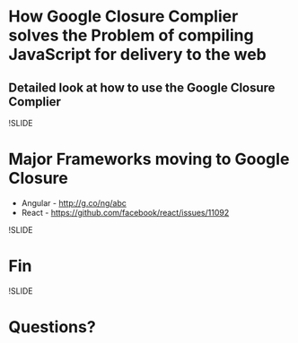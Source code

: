 
# How Google Closure Complier solves the Problem of compiling JavaScript for delivery to the web
## Detailed look at how to use the Google Closure Complier

!SLIDE

# Major Frameworks moving to Google Closure
* Angular - http://g.co/ng/abc
* React - https://github.com/facebook/react/issues/11092

!SLIDE

# Fin

!SLIDE

# Questions?

